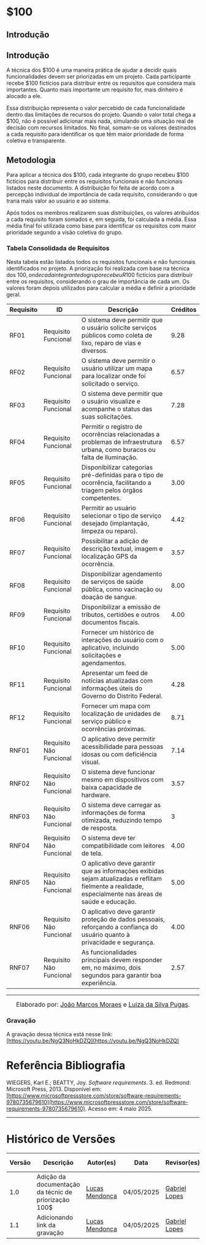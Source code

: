 # $100

## Introdução

## Introdução

A técnica dos $100 é uma maneira prática de ajudar a decidir quais funcionalidades devem ser priorizadas em um projeto. Cada participante recebe $100 fictícios para distribuir entre os requisitos que considera mais importantes. Quanto mais importante um requisito for, mais dinheiro é alocado a ele.

Essa distribuição representa o valor percebido de cada funcionalidade dentro das limitações de recursos do projeto. Quando o valor total chega a $100, não é possível adicionar mais nada, simulando uma situação real de decisão com recursos limitados. No final, somam-se os valores destinados a cada requisito para identificar os que têm maior prioridade de forma coletiva e transparente.

## Metodologia

Para aplicar a técnica dos $100, cada integrante do grupo recebeu $100 fictícios para distribuir entre os requisitos funcionais e não funcionais listados neste documento. A distribuição foi feita de acordo com a percepção individual de importância de cada requisito, considerando o que traria mais valor ao usuário e ao sistema.

Após todos os membros realizarem suas distribuições, os valores atribuídos a cada requisito foram somados e, em seguida, foi calculada a média. Essa média final foi utilizada como base para identificar os requisitos com maior prioridade segundo a visão coletiva do grupo.


### Tabela Consolidada de Requisitos

Nesta tabela estão listados todos os requisitos funcionais e não funcionais identificados no projeto. A priorização foi realizada com base na técnica dos $100, onde cada integrante do grupo recebeu R$100 fictícios para distribuir entre os requisitos, considerando o grau de importância de cada um. Os valores foram depois utilizados para calcular a média e definir a prioridade geral.

| Requisito  |           ID            | Descrição                                                                                                                                               | Créditos |
|---------|---------------------------|---------------------------------------------------------------------------------------------------------------------------------------------------------|----------|
| RF01    | Requisito Funcional       | O sistema deve permitir que o usuário solicite serviços públicos como coleta de lixo, reparo de vias e diversos.                                       |      9.28    |
| RF02    | Requisito Funcional       | O sistema deve permitir o usuário utilizar um mapa para localizar onde foi solicitado o serviço.                                                       |     6.57     |
| RF03    | Requisito Funcional       | O sistema deve permitir que o usuário visualize e acompanhe o status das suas solicitações.                                                            |     7.28     |
| RF04    | Requisito Funcional       | Permitir o registro de ocorrências relacionadas a problemas de infraestrutura urbana, como buracos ou falta de iluminação.                             |      6.57    |
| RF05    | Requisito Funcional       | Disponibilizar categorias pré-definidas para o tipo de ocorrência, facilitando a triagem pelos órgãos competentes.                                     |     3.00     |
| RF06    | Requisito Funcional       | Permitir ao usuário selecionar o tipo de serviço desejado (implantação, limpeza ou reparo).                                                             |     4.42     |
| RF07    | Requisito Funcional       | Possibilitar a adição de descrição textual, imagem e localização GPS da ocorrência.                                                                    |      3.57    |
| RF08    | Requisito Funcional       | Disponibilizar agendamento de serviços de saúde pública, como vacinação ou doação de sangue.                                                           |     8.00     |
| RF09    | Requisito Funcional       | Disponibilizar a emissão de tributos, certidões e outros documentos fiscais.                                                                           |     4.00     |
| RF10    | Requisito Funcional       | Fornecer um histórico de interações do usuário com o aplicativo, incluindo solicitações e agendamentos.                                                |     5.00     |
| RF11    | Requisito Funcional       | Apresentar um feed de notícias atualizadas com informações úteis do Governo do Distrito Federal.                                                       |     4.28     |
| RF12    | Requisito Funcional       | Fornecer um mapa com localização de unidades de serviço público e ocorrências próximas.                                                                |     8.71     |
| RNF01   | Requisito Não Funcional   | O aplicativo deve permitir acessibilidade para pessoas idosas ou com deficiência visual.                                                               |     7.14     |
| RNF02   | Requisito Não Funcional   | O sistema deve funcionar mesmo em dispositivos com baixa capacidade de hardware.                                                                       |     3.57     |
| RNF03   | Requisito Não Funcional   | O sistema deve carregar as informações de forma otimizada, reduzindo tempo de resposta.                                                                |      3    |
| RNF04   | Requisito Não Funcional   | O sistema deve ter compatibilidade com leitores de tela.                                                                                                |     4.00     |
| RNF05   | Requisito Não Funcional   | O aplicativo deve garantir que as informações exibidas sejam atualizadas e reflitam fielmente a realidade, especialmente nas áreas de saúde e educação.|    5.00      |
| RNF06   | Requisito Não Funcional   | O aplicativo deve garantir proteção de dados pessoais, reforçando a confiança do usuário quanto à privacidade e segurança.                             |      4.00    |
| RNF07   | Requisito Não Funcional   | As funcionalidades principais devem responder em, no máximo, dois segundos para garantir boa experiência.                                              |     2.57     |

---

<font size="3"><p style="text-align: center">Elaborado por: [João Marcos Moraes](https://github.com/JJOAOMARCOSS) e [Luiza da Silva Pugas](https://github.com/Luizaxx).</p></font>

### Gravação

A gravação dessa técnica está nesse link:
[https://youtu.be/NgQ3NoHkDZQ](https://youtu.be/NgQ3NoHkDZQ)

# Referência Bibliografia 

WIEGERS, Karl E.; BEATTY, Joy. *Software requirements*. 3. ed. Redmond: Microsoft Press, 2013. Disponível em: [https://www.microsoftpressstore.com/store/software-requirements-9780735679610](https://www.microsoftpressstore.com/store/software-requirements-9780735679610). Acesso em: 4 maio 2025.

---
# Histórico de Versões

| Versão | Descrição                                                      | Autor(es)                            | Data       | Revisor(es)         | Data de revisão |
|--------|----------------------------------------------------------------|--------------------------------------|------------|---------------------|------------------|
| 1.0    | Adição da documentação da técnic de priorização 100$                                       | [Lucas Mendonça](https://github.com/lucasarruda9) | 04/05/2025 | [Gabriel Lopes](https://github.com/BrzGab) | 04/05/2025       |
| 1.1    | Adicionando link da gravação                                       | [Lucas Mendonça](https://github.com/lucasarruda9) | 04/05/2025 | [Gabriel Lopes](https://github.com/BrzGab) | 04/05/2025       |
